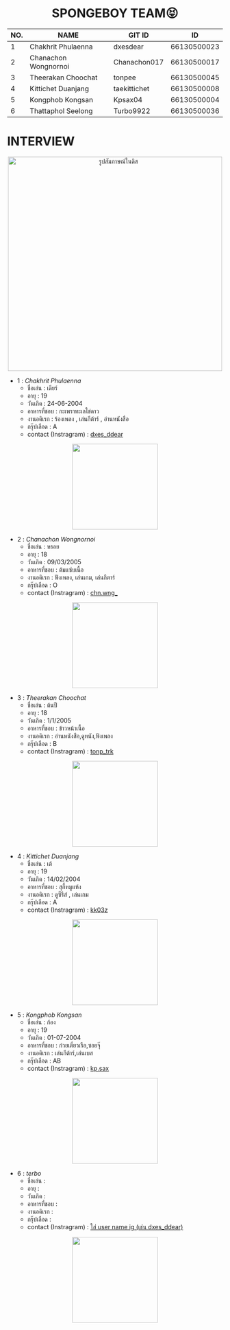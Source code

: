<div class="topic" align="center">
<h1>SPONGEBOY TEAM😝</h1>
  
| NO. | NAME | GIT ID | ID |
|---------------------------|------------------------------|--------------------------|--------------------|
| 1 | Chakhrit Phulaenna | dxesdear | 66130500023 |
| 2 | Chanachon Wongnornoi | Chanachon017 | 66130500017 |
| 3 |  Theerakan Choochat | tonpee | 66130500045 |
| 4 | Kittichet Duanjang  | taekittichet  | 66130500008 | 
| 5 | Kongphob Kongsan  | Kpsax04  | 66130500004 |
| 6 | Thattaphol Seelong  | Turbo9922  | 66130500036|
</div>
<h1> INTERVIEW</h1>

<div class="interviewpic" align=center>
  <img alt="รูปสัมภาษณ์ในดิส" src="https://github.com/tonpee/2566-INT100-G1-03-ee/assets/139838190/ce024003-2fcd-4950-9305-6929b81a6fa1" width="500px">
</div>

- 1 : _Chakhrit Phulaenna_
  - ชื่อเล่น : เดียร์
  - อายุ :  19 
  - วันเกิด : 24-06-2004
  - อาหารที่ชอบ : กะเพราทะเลไข่ดาว
  - งานอดิเรก : ร้องเพลง , เล่นกีต้าร์ , อ่านหนังสือ
  - กรุ๊ปเลือด : A
  - contact (Instragram) : <a href="https://www.instagram.com/dxes_ddear/">dxes_ddear</a>
<div class="pic" align="center" >
<img src="https://github.com/tonpee/2566-INT100-G1-03-ee/assets/139838190/308fa4ce-5f28-4d29-8426-c0f669f5643f" width="200px">
</div>

- 2 : _Chanachon Wongnornoi_
  - ชื่อเล่น : หรอย  
  - อายุ :  18
  - วันเกิด : 09/03/2005
  - อาหารที่ชอบ : ต้มแซ่บเนื้อ
  - งานอดิเรก : ฟังเพลง, เล่นเกม, เล่นกีตาร์
  - กรุ๊ปเลือด : O
  - contact (Instragram) : <a href="https://www.instagram.com/chn.wng_/">chn.wng_</a>
<div class="pic" align="center" >
<img src="https://github.com/tonpee/2566-INT100-G1-03-ee/assets/142304928/65a28141-a870-4f20-bfd3-7b7349d051db" width="200px">
</div>

- 3 : _Theerakan Choochat_
  - ชื่อเล่น : ต้นปี
  - อายุ : 18
  - วันเกิด : 1/1/2005
  - อาหารที่ชอบ : ข้าวหน้าเนื้อ
  - งานอดิเรก : อ่านหนังสือ,ดูหนัง,ฟังเพลง
  - กรุ๊ปเลือด : B
  - contact (Instragram) : <a href="https://www.instagram.com/tonp_trk/">tonp_trk</a>
<div class="pic" align="center" >
<img src="https://github.com/tonpee/2566-INT100-G1-03-ee/assets/139838190/6eaf9a8d-0234-4f39-beea-e53dc8fa9dd4" width="200px">
</div>

- 4 :  _Kittichet Duanjang_
  - ชื่อเล่น :  เต้
  - อายุ :  19
  - วันเกิด : 14/02/2004
  - อาหารที่ชอบ : สุกี้หมูแห้ง
  - งานอดิเรก : ดูซีรีส์ , เล่นเกม
  - กรุ๊ปเลือด : A
  - contact (Instragram) : <a href="https://www.instagram.com/kk03z/">kk03z</a>
<div class="pic" align="center" >
<img src="https://github.com/tonpee/2566-INT100-G1-03-ee/assets/141814542/481d36ba-4cf2-4ab4-911e-b2ce002693cd" width="200px">
</div>

- 5 : _Kongphob Kongsan_
  - ชื่อเล่น : ก้อง  
  - อายุ :  19
  - วันเกิด : 01-07-2004
  - อาหารที่ชอบ : ก๋วยเตี๋ยวเรือ,ซอยจุ๊
  - งานอดิเรก : เล่นกีต้าร์,เล่นเบส
  - กรุ๊ปเลือด : AB
  - contact (Instragram) : <a href="https://www.instagram.com/kp.sax/">kp.sax</a>
<div class="pic" align="center" >
<img src="https://github.com/tonpee/2566-INT100-G1-03-ee/assets/139838190/4b6d5604-6f75-477e-bec6-1e624b91db36" width="200px">
</div>

- 6 : _terbo_
  - ชื่อเล่น :  
  - อายุ :  
  - วันเกิด : 
  - อาหารที่ชอบ :
  - งานอดิเรก :
  - กรุ๊ปเลือด :
  - contact (Instragram) : <a href="เพิ่มลิงก์ไอจีเพื่อน">ใส่ user name ig (เช่น dxes_ddear)</a>
<div class="pic" align="center" >
<img src="เพิ่มรูปเพื่อน" width="200px">
</div>


